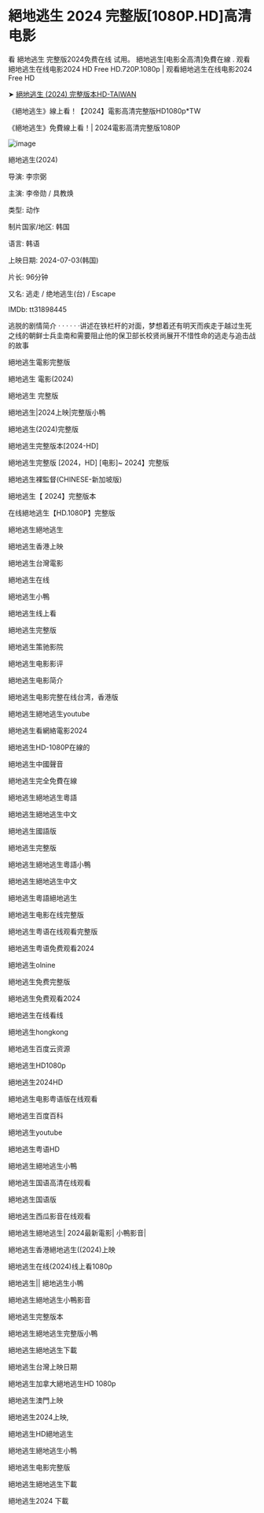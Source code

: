 # 絕地逃生 2024 完整版[1080P.HD]高清电影

看 絕地逃生 完整版2024免费在线 试用。 絕地逃生[电影全高清]免費在線 . 观看絕地逃生在线电影2024 HD Free HD.720P.1080p | 观看絕地逃生在线电影2024 Free HD

➤ [絕地逃生 (2024) 完整版本HD-TAIWAN](https://hdmoviesworld.xyz/zh/movie/921436)

《絕地逃生》線上看！【2024】電影高清完整版HD1080p*TW

《絕地逃生》免費線上看！| 2024電影高清完整版1080P

![image](https://github.com/user-attachments/assets/9066a9f5-d77d-4e1f-8eaf-435ad8ca48fe)

絕地逃生(2024)

导演: 李宗弼

主演: 李帝勋 / 具教焕

类型: 动作

制片国家/地区: 韩国

语言: 韩语

上映日期: 2024-07-03(韩国)

片长: 96分钟

又名: 逃走 / 绝地逃生(台) / Escape

IMDb: tt31898445

逃脱的剧情简介 · · · · · ·讲述在铁栏杆的对面，梦想着还有明天而疾走于越过生死之线的朝鲜士兵圭南和需要阻止他的保卫部长校贤尚展开不惜性命的逃走与追击战的故事

絕地逃生電影完整版

絕地逃生 電影(2024)

絕地逃生 完整版

絕地逃生|2024上映|完整版小鴨

絕地逃生(2024)完整版

絕地逃生完整版本[2024-HD]

絕地逃生完整版 [2024，HD] [电影]~ 2024】完整版

絕地逃生裸監督(CHINESE-新加坡版)

絕地逃生【 2024】完整版本

在线絕地逃生【HD.1080P】完整版

絕地逃生絕地逃生

絕地逃生香港上映

絕地逃生台灣電影

絕地逃生在线

絕地逃生小鴨

絕地逃生线上看

絕地逃生完整版

絕地逃生策驰影院

絕地逃生电影影评

絕地逃生电影简介

絕地逃生电影完整在线台湾，香港版

絕地逃生絕地逃生youtube

絕地逃生看網絡電影2024

絕地逃生HD-1080P在線的

絕地逃生中國聲音

絕地逃生完全免費在線

絕地逃生絕地逃生粵語

絕地逃生絕地逃生中文

絕地逃生國語版

絕地逃生完整版

絕地逃生絕地逃生粵語小鴨

絕地逃生絕地逃生中文

絕地逃生粵語絕地逃生

絕地逃生电影在线完整版

絕地逃生粤语在线观看完整版

絕地逃生粤语免费观看2024

絕地逃生olnine

絕地逃生免费完整版

絕地逃生免费观看2024

絕地逃生在线看线

絕地逃生hongkong

絕地逃生百度云资源

絕地逃生HD1080p

絕地逃生2024HD

絕地逃生电影粤语版在线观看

絕地逃生百度百科

絕地逃生youtube

絕地逃生粤语HD

絕地逃生絕地逃生小鴨

絕地逃生国语高清在线观看

絕地逃生国语版

絕地逃生西瓜影音在线观看

絕地逃生絕地逃生| 2024最新電影| 小鴨影音|

絕地逃生香港絕地逃生((2024)上映

絕地逃生在线(2024)线上看1080p

絕地逃生|| 絕地逃生小鴨

絕地逃生絕地逃生小鴨影音

絕地逃生完整版本

絕地逃生絕地逃生完整版小鴨

絕地逃生絕地逃生下載

絕地逃生台灣上映日期

絕地逃生加拿大絕地逃生HD 1080p

絕地逃生澳門上映

絕地逃生2024上映,

絕地逃生HD絕地逃生

絕地逃生絕地逃生小鴨

絕地逃生电影完整版

絕地逃生絕地逃生下載

絕地逃生2024 下載

